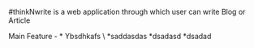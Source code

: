 #thinkNwrite is a web application through which user can write Blog or Article

Main Feature - 
    * Ybsdhkafs \\
    *saddasdas
    *dsadasd
    *dsadad

